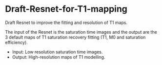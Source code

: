 # Draft-Resnet-for-T1-mapping

Draft Resnet to improve the fitting and resolution of T1 maps. 

The input of the Resnet is the saturation time images and the output are the 3 default maps of T1 saturation recovery fitting (T1, M0 and saturation efficiency).
- Input: Low resolution saturation time images.
- Output: High-resolution maps of T1 modelling.
